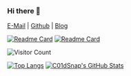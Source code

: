 ### Hi there 👋

[E-Mail](mailto:c01dsnap.max@gmail.com) | [Github](https://github.com/Coldwave96) | [Blog](https://coldwave96.github.io/)

[![Readme Card](https://github-readme-stats.vercel.app/api/pin/?username=Coldwave96&repo=PocLibrary&bg_color=30,adffff,7fffff)](https://github.com/Coldwave96/PocLibrary) [![Readme Card](https://github-readme-stats.vercel.app/api/pin/?username=Coldwave96&repo=HackINonE&bg_color=30,adffff,7fffff)](https://github.com/Coldwave96/HackINonE)
<!-- [![Readme Card](https://github-readme-stats.vercel.app/api/pin/?username=Coldwave96&repo=ConsoleDrawing&bg_color=30,adffff,7fffff)](https://github.com/Coldwave96/ConsoleDrawing) [![Readme Card](https://github-readme-stats.vercel.app/api/pin/?username=Coldwave96&repo=SimpleCompetitions&bg_color=30,adffff,7fffff)](https://github.com/Coldwave96/SimpleCompetitions) -->

<!-- <img src="https://github-readme-stats.vercel.app/api?username=Coldwave96&show_icons=true&theme=dracula&include_all_commits=true&count_private=true&layout=compact&bg_color=30,e96443,904e95&title_color=fff&text_color=fff" alt="My github stats"/>
 -->

![Visitor Count](https://profile-counter.glitch.me/Coldwave96/count.svg)
 
[![Top Langs](https://github-readme-stats.vercel.app/api/top-langs/?username=Coldwave96&hide=html,CSS&layout=compact&bg_color=30,e96443,904e95&title_color=fff&text_color=fff)](https://github.com/Coldwave96/github-readme-stats) [![C01dSnap's GitHub Stats](https://github-readme-stats.vercel.app/api?username=Coldwave96&show_icons=true&theme=dracula&include_all_commits=true&count_private=true&layout=compact&bg_color=30,e96443,904e95&title_color=fff&text_color=fff)](https://github.com/Coldwave96/github-readme-stats)
